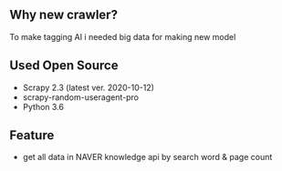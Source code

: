 ## Why new crawler?
To make tagging AI i needed big data for making new model

## Used Open Source
- Scrapy 2.3 (latest ver. 2020-10-12)
- scrapy-random-useragent-pro
- Python 3.6

## Feature
- get all data in NAVER knowledge api by search word & page count

